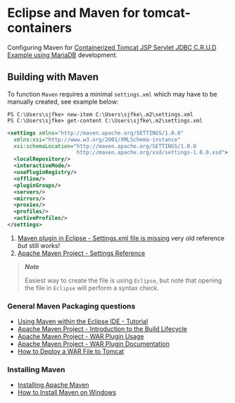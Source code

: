 # Eclipse and Maven for tomcat-containers

Configuring Maven for [Containerized Tomcat JSP Servlet JDBC C.R.U.D Example using MariaDB](https://www.codejava.net/coding/jsp-servlet-jdbc-mysql-create-read-update-delete-crud-example) development.

## Building with Maven

To function `Maven` requires a minimal `settings.xml` which may have to be manually created, see example below:

```console
PS C:\Users\sjfke> new-item C:\Users\sjfke\.m2\settings.xml
PS C:\Users\sjfke> get-content C:\Users\sjfke\.m2\settings.xml
```

```xml
<settings xmlns="http://maven.apache.org/SETTINGS/1.0.0"
  xmlns:xsi="http://www.w3.org/2001/XMLSchema-instance"
  xsi:schemaLocation="http://maven.apache.org/SETTINGS/1.0.0
                      http://maven.apache.org/xsd/settings-1.0.0.xsd">
  <localRepository/>
  <interactiveMode/>
  <usePluginRegistry/>
  <offline/>
  <pluginGroups/>
  <servers/>
  <mirrors/>
  <proxies/>
  <profiles/>
  <activeProfiles/>
</settings>
```

1. [Maven plugin in Eclipse - Settings.xml file is missing](https://stackoverflow.com/questions/4626609/maven-plugin-in-eclipse-settings-xml-file-is-missing) very old reference *but* still works!
2. [Apache Maven Project - Settings Reference](https://maven.apache.org/settings.html)

> ***Note***
>
> Easiest way to create the file is using `Eclipse`, but note that opening the file in `Eclipse` will perform a syntax check.

### General Maven Packaging questions

* [Using Maven within the Eclipse IDE - Tutorial](https://www.vogella.com/tutorials/EclipseMaven/article.html)
* [Apache Maven Project - Introduction to the Build Lifecycle](https://maven.apache.org/guides/introduction/introduction-to-the-lifecycle.html)
* [Apache Maven Project - WAR Plugin Usage](https://maven.apache.org/plugins/maven-war-plugin/usage.html)
* [Apache Maven Project - WAR Plugin Documentation](https://maven.apache.org/plugins/maven-war-plugin/plugin-info.html)
* [How to Deploy a WAR File to Tomcat](https://www.baeldung.com/tomcat-deploy-war)

### Installing Maven

* [Installing Apache Maven](https://maven.apache.org/install.html)
* [How to Install Maven on Windows](https://phoenixnap.com/kb/install-maven-windows)
